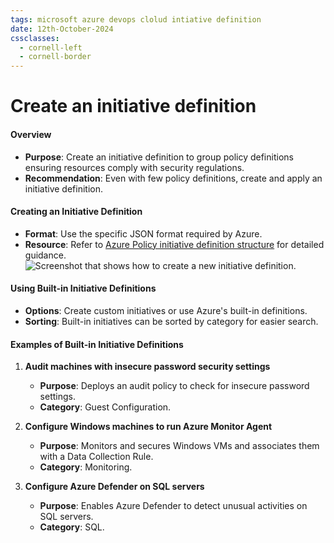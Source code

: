 ```yaml
---
tags: microsoft azure devops clolud intiative definition
date: 12th-October-2024
cssclasses:
  - cornell-left
  - cornell-border
---
```

# Create an initiative definition

#### Overview

- **Purpose**: Create an initiative definition to group policy definitions ensuring resources comply with security regulations.
- **Recommendation**: Even with few policy definitions, create and apply an initiative definition.

#### Creating an Initiative Definition

- **Format**: Use the specific JSON format required by Azure.
- **Resource**: Refer to [Azure Policy initiative definition structure](https://learn.microsoft.com/en-us/azure/governance/policy/concepts/initiative-definition-structure) for detailed guidance.
![Screenshot that shows how to create a new initiative definition.](https://learn.microsoft.com/en-us/training/wwl-azure/configure-azure-policy/media/create-initiative-definition-e1198a51.png)
#### Using Built-in Initiative Definitions

- **Options**: Create custom initiatives or use Azure's built-in definitions.
- **Sorting**: Built-in initiatives can be sorted by category for easier search.

#### Examples of Built-in Initiative Definitions

1. **Audit machines with insecure password security settings**
    
    - **Purpose**: Deploys an audit policy to check for insecure password settings.
    - **Category**: Guest Configuration.
2. **Configure Windows machines to run Azure Monitor Agent**
    
    - **Purpose**: Monitors and secures Windows VMs and associates them with a Data Collection Rule.
    - **Category**: Monitoring.
3. **Configure Azure Defender on SQL servers**
    
    - **Purpose**: Enables Azure Defender to detect unusual activities on SQL servers.
    - **Category**: SQL.